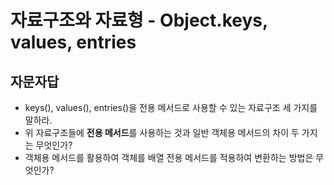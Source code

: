 # 자료구조와 자료형 - Object.keys, values, entries

## 자문자답
* keys(), values(), entries()을 전용 메서드로 사용할 수 있는 자료구조 세 가지를 말하라.
* 위 자료구조들에 **전용 메서드**를 사용하는 것과 일반 객체용 메서드의 차이 두 가지는 무엇인가?
* 객체용 메서드를 활용하여 객체를 배열 전용 메서드를 적용하여 변환하는 방법은 무엇인가?
